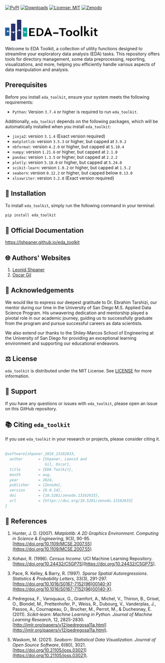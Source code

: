 [![PyPI](https://img.shields.io/pypi/v/eda_toolkit.svg)](https://pypi.org/project/eda_toolkit/)
[![Downloads](https://pepy.tech/badge/eda_toolkit)](https://pepy.tech/project/eda_toolkit)
[![License: MIT](https://img.shields.io/badge/License-MIT-yellow.svg)](https://github.com/lshpaner/eda_toolkit/blob/main/LICENSE.md)
[![Zenodo](https://zenodo.org/badge/DOI/10.5281/zenodo.13162633.svg)](https://doi.org/10.5281/zenodo.13162633)

<br>

<img src="https://raw.githubusercontent.com/lshpaner/eda_toolkit/main/assets/eda_toolkit_logo.svg" width="300" style="border: none; outline: none; box-shadow: none;" oncontextmenu="return false;">

<br> 

Welcome to EDA Toolkit, a collection of utility functions designed to streamline your exploratory data analysis (EDA) tasks. This repository offers tools for directory management, some data preprocessing, reporting, visualizations, and more, helping you efficiently handle various aspects of data manipulation and analysis.


## Prerequisites

Before you install `eda_toolkit`, ensure your system meets the following requirements:

- `Python`: Version `3.7.4` or higher is required to run `eda_toolkit`.


Additionally, `eda_toolkit` depends on the following packages, which will be automatically installed when you install `eda_toolkit`:

- `jinja2`: version `3.1.4` (Exact version required)
- `matplotlib`: version `3.5.3` or higher, but capped at `3.9.2`
- `nbformat`: version `4.2.0` or higher, but capped at `5.10.4`
- `numpy`: version `1.21.6` or higher, but capped at `2.1.0`
- `pandas`: version `1.3.5` or higher, but capped at `2.2.2`
- `plotly`: version `5.18.0` or higher, but capped at `5.24.0`
- `scikit-learn`: version `1.0.2` or higher, but capped at `1.5.2`
- `seaborn`: version `0.12.2` or higher, but capped below `0.13.0`
- `xlsxwriter`: version `3.2.0` (Exact version required)


## 💾 Installation

To install `eda_toolkit`, simply run the following command in your terminal:


```bash
pip install eda_toolkit
```

## 📄 Official Documentation

https://lshpaner.github.io/eda_toolkit 


## 🌐 Authors' Websites

1. [Leonid Shpaner](https://www.leonshpaner.com)
2. [Oscar Gil](https://www.oscargildata.com)


## 🙏 Acknowledgements

We would like to express our deepest gratitude to Dr. Ebrahim Tarshizi, our mentor during our time in the University of San Diego M.S. Applied Data Science Program. His unwavering dedication and mentorship played a pivotal role in our academic journey, guiding us to successfully graduate from the program and pursue successful careers as data scientists. 

We also extend our thanks to the Shiley-Marcos School of Engineering at the University of San Diego for providing an exceptional learning environment and supporting our educational endeavors.


## ⚖️ License

`eda_toolkit` is distributed under the MIT License. See [LICENSE](https://github.com/lshpaner/eda_toolkit/blob/main/LICENSE.md) for more information.

## 🛟 Support

If you have any questions or issues with `eda_toolkit`, please open an issue on this GitHub repository.


## 📚 Citing `eda_toolkit`

If you use `eda_toolkit` in your research or projects, please consider citing it.

```bibtex

@software{shpaner_2024_13162633,
  author       = {Shpaner, Leonid and
                  Gil, Oscar},
  title        = {EDA Toolkit},
  month        = aug,
  year         = 2024,
  publisher    = {Zenodo},
  version      = {0.0.14},
  doi          = {10.5281/zenodo.13162633},
  url          = {https://doi.org/10.5281/zenodo.13162633}
}

```


## 🔖 References

1. Hunter, J. D. (2007). *Matplotlib: A 2D Graphics Environment*. *Computing in Science & Engineering*, 9(3), 90-95. [https://doi.org/10.1109/MCSE.2007.55](https://doi.org/10.1109/MCSE.2007.55)

2. Kohavi, R. (1996). *Census Income*. UCI Machine Learning Repository. [https://doi.org/10.24432/C5GP7S](https://doi.org/10.24432/C5GP7S).

3. Pace, R. Kelley, & Barry, R. (1997). *Sparse Spatial Autoregressions*. *Statistics & Probability Letters*, 33(3), 291-297. [https://doi.org/10.1016/S0167-7152(96)00140-X](https://doi.org/10.1016/S0167-7152(96)00140-X).

4. Pedregosa, F., Varoquaux, G., Gramfort, A., Michel, V., Thirion, B., Grisel, O., Blondel, M., Prettenhofer, P., Weiss, R., Dubourg, V., Vanderplas, J., Passos, A., Cournapeau, D., Brucher, M., Perrot, M., & Duchesnay, E. (2011). *Scikit-learn: Machine Learning in Python*. *Journal of Machine Learning Research*, 12, 2825-2830. [http://jmlr.org/papers/v12/pedregosa11a.html](http://jmlr.org/papers/v12/pedregosa11a.html).

5. Waskom, M. (2021). *Seaborn: Statistical Data Visualization*. *Journal of Open Source Software*, 6(60), 3021. [https://doi.org/10.21105/joss.03021](https://doi.org/10.21105/joss.03021).





